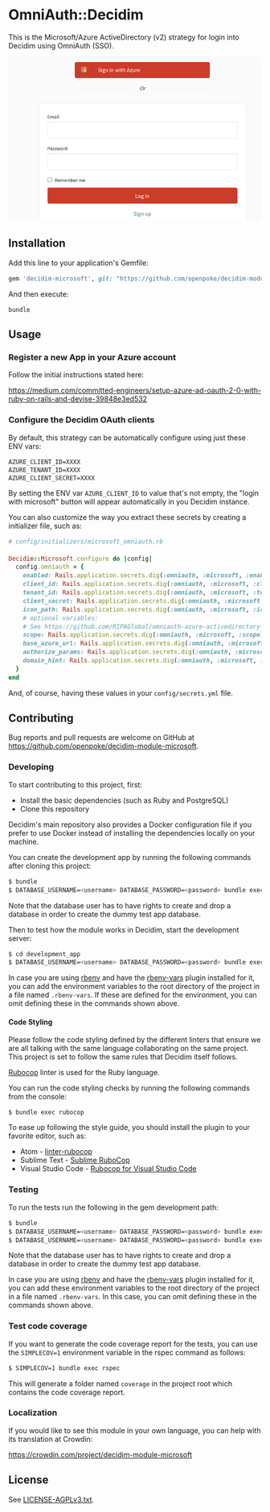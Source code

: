 # OmniAuth::Decidim

This is the Microsoft/Azure ActiveDirectory (v2) strategy for login into Decidim using OmniAuth (SSO).

![Login with Azure](features/login.png)

## Installation

Add this line to your application's Gemfile:

```ruby
gem 'decidim-microsoft', git: "https://github.com/openpoke/decidim-module-microsoft", branch: "main"
```

And then execute:

```
bundle
```

## Usage

### Register a new App in your Azure account

Follow the initial instructions stated here:

https://medium.com/committed-engineers/setup-azure-ad-oauth-2-0-with-ruby-on-rails-and-devise-39848e3ed532

### Configure the Decidim OAuth clients

By default, this strategy can be automatically configure using just these ENV vars:

```
AZURE_CLIENT_ID=XXXX
AZURE_TENANT_ID=XXXX
AZURE_CLIENT_SECRET=XXXX
```

By setting the ENV var `AZURE_CLIENT_ID` to value that's not empty, the "login with microsoft" button will appear automatically in you Decidim instance.

You can also customize the way you extract these secrets by creating a initializer file, such as:

```ruby
# config/initializers/microsoft_omniauth.rb

Decidim::Microsoft.configure do |config|
  config.omniauth = {
    enabled: Rails.application.secrets.dig(:omniauth, :microsoft, :enabled),
    client_id: Rails.application.secrets.dig(:omniauth, :microsoft, :client_id:),
    tenant_id: Rails.application.secrets.dig(:omniauth, :microsoft, :tenant_id),
    client_secret: Rails.application.secrets.dig(:omniauth, :microsoft, :client_secret),
    icon_path: Rails.application.secrets.dig(:omniauth, :microsoft, :icon_path), # be aware of webpacker, must by media/images/something
    # optional variables:
    # See https://github.com/RIPAGlobal/omniauth-azure-activedirectory-v2/blob/master/lib/omniauth/strategies/azure_activedirectory_v2.rb
    scope: Rails.application.secrets.dig(:omniauth, :microsoft, :scope),
    base_azure_url: Rails.application.secrets.dig(:omniauth, :microsoft, :base_azure_url),
    authorize_params: Rails.application.secrets.dig(:omniauth, :microsoft, :authorize_params),
    domain_hint: Rails.application.secrets.dig(:omniauth, :microsoft, :domain_hint)
  }
end
```

And, of course, having these values in your `config/secrets.yml` file.

## Contributing

Bug reports and pull requests are welcome on GitHub at https://github.com/openpoke/decidim-module-microsoft.

### Developing

To start contributing to this project, first:

- Install the basic dependencies (such as Ruby and PostgreSQL)
- Clone this repository

Decidim's main repository also provides a Docker configuration file if you
prefer to use Docker instead of installing the dependencies locally on your
machine.

You can create the development app by running the following commands after
cloning this project:

```bash
$ bundle
$ DATABASE_USERNAME=<username> DATABASE_PASSWORD=<password> bundle exec rake development_app
```

Note that the database user has to have rights to create and drop a database in
order to create the dummy test app database.

Then to test how the module works in Decidim, start the development server:

```bash
$ cd development_app
$ DATABASE_USERNAME=<username> DATABASE_PASSWORD=<password> bundle exec rails s
```

In case you are using [rbenv](https://github.com/rbenv/rbenv) and have the
[rbenv-vars](https://github.com/rbenv/rbenv-vars) plugin installed for it, you
can add the environment variables to the root directory of the project in a file
named `.rbenv-vars`. If these are defined for the environment, you can omit
defining these in the commands shown above.

#### Code Styling

Please follow the code styling defined by the different linters that ensure we
are all talking with the same language collaborating on the same project. This
project is set to follow the same rules that Decidim itself follows.

[Rubocop](https://rubocop.readthedocs.io/) linter is used for the Ruby language.

You can run the code styling checks by running the following commands from the
console:

```
$ bundle exec rubocop
```

To ease up following the style guide, you should install the plugin to your
favorite editor, such as:

- Atom - [linter-rubocop](https://atom.io/packages/linter-rubocop)
- Sublime Text - [Sublime RuboCop](https://github.com/pderichs/sublime_rubocop)
- Visual Studio Code - [Rubocop for Visual Studio Code](https://github.com/misogi/vscode-ruby-rubocop)

### Testing

To run the tests run the following in the gem development path:

```bash
$ bundle
$ DATABASE_USERNAME=<username> DATABASE_PASSWORD=<password> bundle exec rake test_app
$ DATABASE_USERNAME=<username> DATABASE_PASSWORD=<password> bundle exec rspec
```

Note that the database user has to have rights to create and drop a database in
order to create the dummy test app database.

In case you are using [rbenv](https://github.com/rbenv/rbenv) and have the
[rbenv-vars](https://github.com/rbenv/rbenv-vars) plugin installed for it, you
can add these environment variables to the root directory of the project in a
file named `.rbenv-vars`. In this case, you can omit defining these in the
commands shown above.

### Test code coverage

If you want to generate the code coverage report for the tests, you can use
the `SIMPLECOV=1` environment variable in the rspec command as follows:

```bash
$ SIMPLECOV=1 bundle exec rspec
```

This will generate a folder named `coverage` in the project root which contains
the code coverage report.

### Localization

If you would like to see this module in your own language, you can help with its
translation at Crowdin:

https://crowdin.com/project/decidim-module-microsoft

## License

See [LICENSE-AGPLv3.txt](LICENSE-AGPLv3.txt).
